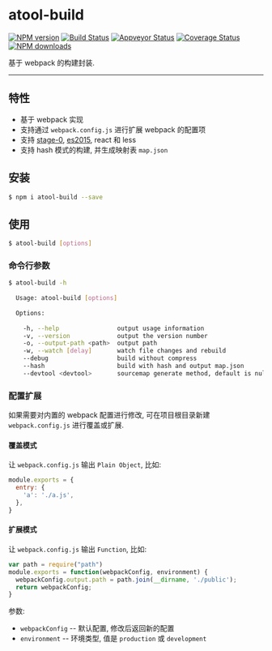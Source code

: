 # atool-build

[![NPM version](https://img.shields.io/npm/v/atool-build.svg?style=flat)](https://npmjs.org/package/atool-build)
[![Build Status](https://img.shields.io/travis/ant-tool/atool-build.svg?style=flat)](https://travis-ci.org/ant-tool/atool-build)
[![Appveyor Status](https://img.shields.io/appveyor/ci/ant-tool/atool-build.svg?style=flat)](https://ci.appveyor.com/project/sorrycc/atool-build)
[![Coverage Status](https://img.shields.io/coveralls/ant-tool/atool-build.svg?style=flat)](https://coveralls.io/r/ant-tool/atool-build)
[![NPM downloads](http://img.shields.io/npm/dm/atool-build.svg?style=flat)](https://npmjs.org/package/atool-build)

基于 webpack 的构建封装.

----

## 特性

- 基于 webpack 实现
- 支持通过 `webpack.config.js` 进行扩展 webpack 的配置项
- 支持 [stage-0](babeljs.io/docs/plugins/preset-stage-0), [es2015](https://babeljs.io/docs/plugins/preset-es2015), react 和 less
- 支持 hash 模式的构建, 并生成映射表 `map.json`

## 安装

```bash
$ npm i atool-build --save
```

## 使用

```bash
$ atool-build [options]
```

### 命令行参数

```bash
$ atool-build -h
  
  Usage: atool-build [options]
  
  Options:
  
    -h, --help                output usage information
    -v, --version             output the version number
    -o, --output-path <path>  output path
    -w, --watch [delay]       watch file changes and rebuild
    --debug                   build without compress
    --hash                    build with hash and output map.json
    --devtool <devtool>       sourcemap generate method, default is null
```

### 配置扩展

如果需要对内置的 webpack 配置进行修改, 可在项目根目录新建 `webpack.config.js` 进行覆盖或扩展.

#### 覆盖模式

让 `webpack.config.js` 输出 `Plain Object`, 比如:

```javascript
module.exports = {
  entry: {
    'a': './a.js',
  },
}
```

#### 扩展模式

让 `webpack.config.js` 输出 `Function`, 比如:

```javascript
var path = require("path")
module.exports = function(webpackConfig, environment) {
  webpackConfig.output.path = path.join(__dirname, './public');
  return webpackConfig;
}
```

参数:

- `webpackConfig` -- 默认配置, 修改后返回新的配置
- `environment` -- 环境类型, 值是 `production` 或 `development` 

